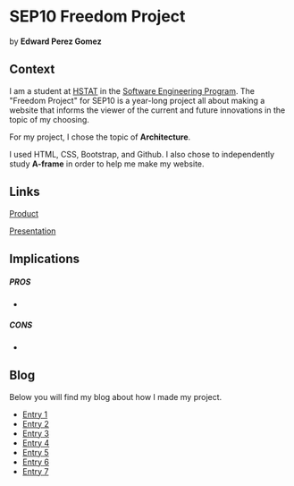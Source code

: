 # SEP10 Freedom Project
by **Edward Perez Gomez**

## Context
I am a student at [HSTAT](https://www.hstat.org/) in the [Software Engineering Program](https://hstatsep.github.io/). The "Freedom Project" for SEP10 is a year-long project all about making a website that informs the viewer of the current and future innovations in the topic of my choosing.

For my project, I chose the topic of **Architecture**. 

I used HTML, CSS, Bootstrap, and Github. I also chose to independently study **A-frame** in order to help me make my website.

## Links

[Product](https://edwardp8740.github.io/sep10-freedom-project/)

[Presentation](https://docs.google.com/presentation/d/1-tjGcgwiMV9km7QVV8wr-SCDV-0W9Kl5RL2HBdOG3aE/edit?slide=id.g357fec61999_0_375#slide=id.g357fec61999_0_375)

## Implications
##### PROS
* 
##### CONS
* 


## Blog
Below you will find my blog about how I made my project.

* [Entry 1](blog/entry01.md)
* [Entry 2](blog/entry02.md)
* [Entry 3](blog/entry03.md)
* [Entry 4](blog/entry04.md)
* [Entry 5](blog/entry05.md)
* [Entry 6](blog/entry06.md)
* [Entry 7](blog/entry07.md)
